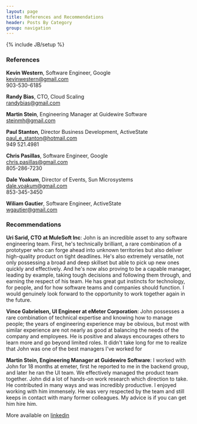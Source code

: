 ```yaml
---
layout: page
title: References and Recommendations
header: Posts By Category
group: navigation
---
```

{% include JB/setup %}

### References

**Kevin Western**, Software Engineer, Google  
  <kevinwestern@gmail.com>  
  903-530-6185

**Randy Bias**, CTO, Cloud Scaling  
  <randybias@gmail.com>  

**Martin Stein**, Engineering Manager at Guidewire Software  
  <steinmh@gmail.com>  

**Paul Stanton**, Director Business Development, ActiveState  
  <paul_e_stanton@hotmail.com>  
  949 521.4981

**Chris Pasillas**, Software Engineer, Google  
  <chris.pasillas@gmail.com>  
  805-286-7230

**Dale Yoakum**, Director of Events, Sun Microsystems  
  <dale.yoakum@gmail.com>  
  853-345-3450

**Wiliam Gautier**, Software Engineer, ActiveState  
  <wgautier@gmail.com>  

### Recommendations


**Uri Sarid, CTO at MuleSoft Inc**: John is an incredible asset to any
software engineering team. First, he's technically brilliant, a rare
combination of a prototyper who can forge ahead into unknown
territories but also deliver high-quality product on tight
deadlines. He's also extremely versatile, not only possessing a broad
and deep skillset but able to pick up new ones quickly and
effectively. And he's now also proving to be a capable manager,
leading by example, taking tough decisions and following them through,
and earning the respect of his team. He has great gut instincts for
technology, for people, and for how software teams and companies
should function. I would genuinely look forward to the opportunity to
work together again in the future.

**Vince Gabrielsen, UI Engineer at eMeter Corporation**: John
possesses a rare combination of technical expertise and knowing how to
manage people; the years of engineering experience may be obvious, but
most with similar experience are not nearly as good at balancing the
needs of the company and employees. He is positive and always
encourages others to learn more and go beyond limited roles. It didn't
take long for me to realize that John was one of the best managers
I've worked for

**Martin Stein, Engineering Manager at Guidewire Software**: I worked
with John for 18 months at emeter, first he reported to me in the
backend group, and later he ran the UI team. We effectively managed
the product team together. John did a lot of hands-on work research
which direction to take. He contributed in many ways and was
incredibly productive. I enjoyed working with him immensely. He was
very respected by the team and still keeps in contact with many former
colleagues. My advice is if you can get him hire him.



More available on [linkedin](http://www.linkedin.com/profile/view?id=5481345)
